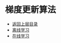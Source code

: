 # 梯度更新算法

* [返回上层目录](../mathematics.md)
* [离线学习](offline-learning/offline-learning.md)
* [在线学习](online-learning/online-learning.md)

